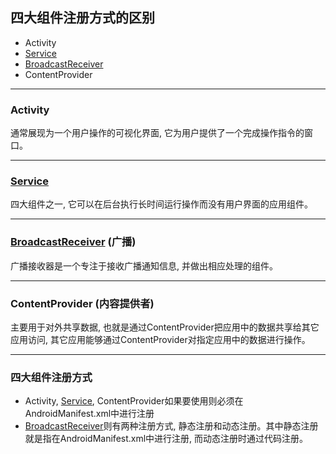 ## 四大组件注册方式的区别
* Activity
* [Service]
* [BroadcastReceiver]
* ContentProvider

---

### Activity
通常展现为一个用户操作的可视化界面, 它为用户提供了一个完成操作指令的窗口。 

---

### [Service]
四大组件之一, 它可以在后台执行长时间运行操作而没有用户界面的应用组件。

---

### [BroadcastReceiver] (广播)
广播接收器是一个专注于接收广播通知信息, 并做出相应处理的组件。

---

### ContentProvider (内容提供者)
主要用于对外共享数据, 也就是通过ContentProvider把应用中的数据共享给其它应用访问, 其它应用能够通过ContentProvider对指定应用中的数据进行操作。

---

### 四大组件注册方式
* Activity, [Service], ContentProvider如果要使用则必须在AndroidManifest.xml中进行注册 <br />
* [BroadcastReceiver]则有两种注册方式, 静态注册和动态注册。其中静态注册就是指在AndroidManifest.xml中进行注册, 而动态注册时通过代码注册。


[Service]:https://github.com/yangsanning/Keep/blob/master/Android%20%E5%9F%BA%E7%A1%80/11.Service.md
[BroadcastReceiver]:https://github.com/yangsanning/BroadcastReceiverDemo
